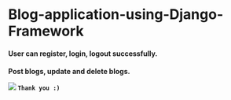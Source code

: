 # Blog-application-using-Django-Framework
<h4>User can register,
login, logout successfully.<h4>
<p>Post blogs, update and delete blogs.</p>
<img src="![ddddd](https://github.com/oshanto-ctrl/Blog-application-using-Django-Framework/assets/55896261/cbd46960-6a6a-428a-8c09-7d3e3689d43a)
"/>
<code>Thank you :)</code>

